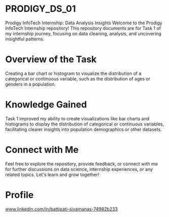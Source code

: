 # PRODIGY_DS_01
Prodigy InfoTech Internship: Data Analysis Insights
Welcome to the Prodigy InfoTech Internship repository! This repository documents are for Task 1 of my internship journey, focusing on data cleaning, analysis, and uncovering insightful patterns.

# Overview of the Task
Creating a bar chart or histogram to visualize the distribution of a categorical or continuous variable, such as the distribution of ages or genders in a population.

# Knowledge Gained
Task 1 improved my ability to create visualizations like bar charts and histograms to display the distribution of categorical or continuous variables, facilitating clearer insights into population demographics or other datasets.

# Connect with Me
Feel free to explore the repository, provide feedback, or connect with me for further discussions on data science, internship experiences, or any related topics. Let's learn and grow together!

# Profile
www.linkedin.com/in/battipati-sivamanas-74982b233

